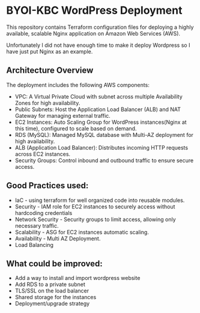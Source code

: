 # BYOI-KBC WordPress Deployment
This repository contains Terraform configuration files for deploying a highly available, scalable Nginx application on Amazon Web Services (AWS).

Unfortunately I did not have enough time to make it deploy Wordpress so I have just put Nginx as an example.

## Architecture Overview
The deployment includes the following AWS components:

- VPC: A Virtual Private Cloud with subnet across multiple Availability Zones for high availability.
- Public Subnets: Host the Application Load Balancer (ALB) and NAT Gateway for managing external traffic.
- EC2 Instances: Auto Scaling Group for WordPress instances(Nginx at this time), configured to scale based on demand.
- RDS (MySQL): Managed MySQL database with Multi-AZ deployment for high availability.
- ALB (Application Load Balancer): Distributes incoming HTTP requests across EC2 instances.
- Security Groups: Control inbound and outbound traffic to ensure secure access.

## Good Practices used:

- IaC - using terraform for well organized code into reusable modules.
- Security - IAM role for EC2 instances to securely access without hardcoding credentials
- Network Security - Security groups to limit access, allowing only necessary traffic.
- Scalability - ASG for EC2 instances automatic scaling.
- Availability - Multi AZ Deployment.
- Load Balancing


## What could be improved:

- Add a way to install and import wordpress website
- Add RDS to a private subnet
- TLS/SSL on the load balancer
- Shared storage for the instances
- Deployment/upgrade strategy
